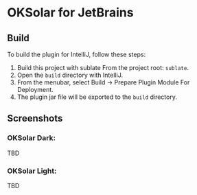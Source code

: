 # OKSolar for JetBrains

## Build

To build the plugin for IntelliJ, follow these steps:

1. Build this project with sublate From the project root: `sublate`.
2. Open the `build` directory with IntelliJ.
3. From the menubar, select Build -> Prepare Plugin Module For Deployment.
4. The plugin jar file will be exported to the `build` directory.

## Screenshots

### OKSolar Dark:

TBD

### OKSolar Light:

TBD
